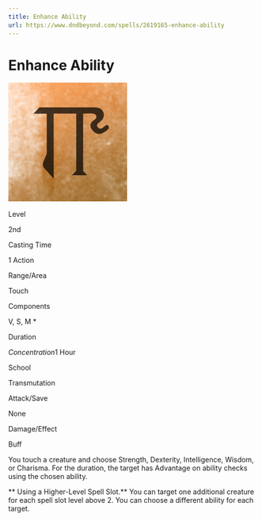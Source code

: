 ```yaml
---
title: Enhance Ability
url: https://www.dndbeyond.com/spells/2619165-enhance-ability
---
```


# Enhance Ability

![Enhance Ability](enhance-ability.png)

Level

2nd

Casting Time

1 Action

Range/Area

Touch

Components

V, S, M *

Duration

*Concentration*1 Hour

School

Transmutation

Attack/Save

None

Damage/Effect

Buff

You touch a creature and choose Strength, Dexterity, Intelligence, Wisdom, or Charisma. For the duration, the target has Advantage on ability checks using the chosen ability.

** Using a Higher-Level Spell Slot.** You can target one additional creature for each spell slot level above 2. You can choose a different ability for each target.